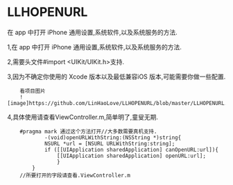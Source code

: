 # LLHOPENURL
在 app 中打开 iPhone 通用设置,系统软件,以及系统服务的方法.


1,在 app 中打开 iPhone 通用设置,系统软件,以及系统服务的方法.

2,需要头文件#import <UIKit/UIKit.h>支持.

3,因为不确定你使用的 Xcode 版本以及最低兼容iOS 版本,可能需要你做一些配置.

 		看项目图片
 		![image]https://github.com/LinHaoLove/LLHOPENURL/blob/master/LLHOPENURL.png)
 		
4,具体使用请查看ViewController.m,简单明了,童叟无期.

		#pragma mark 通过这个方法打开//大多数需要真机支持.
                -(void)openURLWithString:(NSString *)string{
    			NSURL *url = [NSURL URLWithString:string];
    			if ([[UIApplication sharedApplication] canOpenURL:url]){
        			[[UIApplication sharedApplication] openURL:url];
    				}
			}
		//所要打开的字段请查看.ViewController.m
